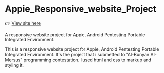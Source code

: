 # Appie_Responsive_website_Project
 👉 <a href="https://sunny-churros-5865cf.netlify.app/#">View site here</a>

A responsive website project for Appie, Android Pentesting Portable Integrated Environment.

This is a responsive website project for Appie, Android Pentesting Portable Integrated Environment. It's the project that i submetted to "Al-Bunyan Al-Mersus" programming contestation.
I used html and css to markup and styling it. 
